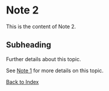# Note 2

This is the content of Note 2.

## Subheading

Further details about this topic.

See [Note 1](note1.md) for more details on this topic.

[Back to Index](../index.md)
